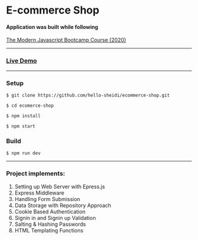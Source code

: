 # E-commerce Shop

#### Application was built while following

[The Modern Javascript Bootcamp Course (2020)](https://www.udemy.com/course/javascript-beginners-complete-tutorial/)

---

### [Live Demo](https://my-ecommerce-shop.herokuapp.com/)

---

### Setup

```
$ git clone https://github.com/hello-sheidi/ecommerce-shop.git

$ cd ecomerce-shop

$ npm install

$ npm start
```

### Build

```
$ npm run dev
```

---

### Project implements:

1. Setting up Web Server with Epress.js
1. Express Middleware
1. Handling Form Submission
1. Data Storage with Repository Approach
1. Cookie Based Authentication
1. Signin in and Signin up Validation
1. Salting & Hashing Passwords
1. HTML Templating Functions
